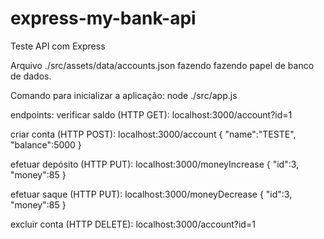 # express-my-bank-api
Teste API com Express

Arquivo ./src/assets/data/accounts.json fazendo fazendo papel de banco de dados.

Comando para inicializar a aplicação:
  node ./src/app.js

endpoints:
  verificar saldo (HTTP GET): localhost:3000/account?id=1

  criar conta (HTTP POST): localhost:3000/account
  {
    "name":"TESTE",
    "balance":5000
  }

  efetuar depósito (HTTP PUT): localhost:3000/moneyIncrease
  {
    "id":3,
    "money":85
  }

  efetuar saque (HTTP PUT): localhost:3000/moneyDecrease
  {
    "id":3,
    "money":85
  }

  excluir conta (HTTP DELETE): localhost:3000/account?id=1